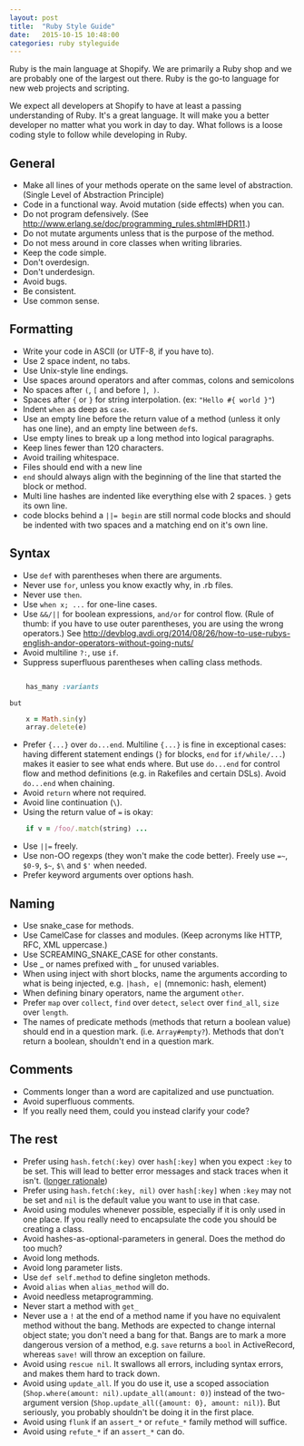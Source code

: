```yaml
---
layout: post
title:  "Ruby Style Guide"
date:   2015-10-15 10:48:00
categories: ruby styleguide
---
```


Ruby is the main language at Shopify. We are primarily a Ruby shop and we are probably one of the largest out there. Ruby is the go-to language for new web projects and scripting.

We expect all developers at Shopify to have at least a passing understanding of Ruby. It's a great language. It will make you a better developer no matter what you work in day to day. What follows is a loose coding style to follow while developing in Ruby.

## General

* Make all lines of your methods operate on the same level of abstraction. (Single Level of Abstraction Principle)
* Code in a functional way. Avoid mutation (side effects) when you can.
* Do not program defensively. (See http://www.erlang.se/doc/programming_rules.shtml#HDR11.)
* Do not mutate arguments unless that is the purpose of the method.
* Do not mess around in core classes when writing libraries.
* Keep the code simple.
* Don't overdesign.
* Don't underdesign.
* Avoid bugs.
* Be consistent.
* Use common sense.


## Formatting


* Write your code in ASCII (or UTF-8, if you have to).
* Use 2 space indent, no tabs.
* Use Unix-style line endings.
* Use spaces around operators and after commas, colons and semicolons
* No spaces after `(`, `[` and before `]`,` )`.
* Spaces after `{` or `}` for string interpolation. (ex: `"Hello #{ world }"`)
* Indent `when` as deep as `case`.
* Use an empty line before the return value of a method (unless it only has one line), and an empty line between `def`s.
* Use empty lines to break up a long method into logical paragraphs.
* Keep lines fewer than 120 characters.
* Avoid trailing whitespace.
* Files should end with a new line  
* `end` should always align with the beginning of the line that started the block or method.
* Multi line hashes are indented like everything else with 2 spaces. `}` gets its own line.
* code blocks behind a ```||= begin``` are still normal code blocks and should be indented with two spaces and a matching end on it's own line.


## Syntax

* Use `def` with parentheses when there are arguments.
* Never use `for`, unless you know exactly why, in .rb files.
* Never use `then`.
* Use `when x; ...` for one-line cases.
* Use `&&/||` for boolean expressions, `and/or` for control flow. (Rule of thumb: if you have to use outer parentheses, you are using the wrong operators.) See http://devblog.avdi.org/2014/08/26/how-to-use-rubys-english-andor-operators-without-going-nuts/
* Avoid multiline `?:`, use `if`.
* Suppress superfluous parentheses when calling class methods.
```ruby

    has_many :variants
```
    but
```ruby
    x = Math.sin(y)
    array.delete(e)
```
* Prefer `{...}` over `do...end`.  Multiline `{...}` is fine in exceptional cases: having different statement endings (`}` for blocks, `end` for `if/while/...`) makes it easier to see what ends where.  But use `do...end` for control flow and method definitions (e.g. in Rakefiles and certain DSLs).  Avoid `do...end` when chaining.
* Avoid `return` where not required.
* Avoid line continuation (`\`).
* Using the return value of `=` is okay:
```ruby
    if v = /foo/.match(string) ...
```
* Use `||=` freely.
* Use non-OO regexps (they won't make the code better).  Freely use `=~`, `$0-9`, `$~`, `$\` and `$'` when needed.
* Prefer keyword arguments over options hash.


## Naming

* Use snake_case for methods.
* Use CamelCase for classes and modules.  (Keep acronyms like HTTP, RFC, XML uppercase.)
* Use SCREAMING_SNAKE_CASE for other constants.
* Use _ or names prefixed with _ for unused variables.
* When using inject with short blocks, name the arguments according to what is being injected, e.g. `|hash, e|` (mnemonic: hash, element)
* When defining binary operators, name the argument `other`.
* Prefer `map` over `collect`, `find` over `detect`, `select` over `find_all`, `size` over `length`.
* The names of predicate methods (methods that return a boolean value) should end in a question mark. (i.e. `Array#empty?`). Methods that don't return a boolean, shouldn't end in a question mark.

## Comments

* Comments longer than a word are capitalized and use punctuation.
* Avoid superfluous comments.
* If you really need them, could you instead clarify your code?

## The rest

* Prefer using `hash.fetch(:key)` over `hash[:key]` when you expect `:key` to be set. This will lead to better error messages and stack traces when it isn't. ([longer rationale](http://www.bitzesty.com/blog/2014/5/19/hashfetch-in-ruby-development))
* Prefer using `hash.fetch(:key, nil)` over `hash[:key]` when `:key` may not be set and `nil` is the default value you want to use in that case.
* Avoid using modules whenever possible, especially if it is only used in one place. If you really need to encapsulate the code you should be creating a class.
* Avoid hashes-as-optional-parameters in general.  Does the method do too much?
* Avoid long methods.
* Avoid long parameter lists.
* Use `def self.method` to define singleton methods.
* Avoid `alias` when `alias_method` will do.
* Avoid needless metaprogramming.
* Never start a method with `get_`
* Never use a `!` at the end of a method name if you have no equivalent method without the bang. Methods are expected to change internal object state; you don't need a bang for that. Bangs are to mark a more dangerous version of a method, e.g. `save` returns a `bool` in ActiveRecord, whereas `save!` will throw an exception on failure.
* Avoid using `rescue nil`. It swallows all errors, including syntax errors, and makes them hard to track down.
* Avoid using `update_all`. If you do use it, use a scoped association (`Shop.where(amount: nil).update_all(amount: 0)`) instead of the two-argument version (`Shop.update_all({amount: 0}, amount: nil)`). But seriously, you probably shouldn't be doing it in the first place.
* Avoid using `flunk` if an `assert_*` or `refute_*` family method will suffice.
* Avoid using `refute_*` if an `assert_*` can do.
